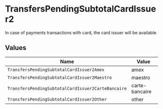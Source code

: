# TransfersPendingSubtotalCardIssuer2

In case of payments transactions with card, the card issuer will be available


## Values

| Name                                               | Value                                              |
| -------------------------------------------------- | -------------------------------------------------- |
| `TransfersPendingSubtotalCardIssuer2Amex`          | amex                                               |
| `TransfersPendingSubtotalCardIssuer2Maestro`       | maestro                                            |
| `TransfersPendingSubtotalCardIssuer2CarteBancaire` | carte-bancaire                                     |
| `TransfersPendingSubtotalCardIssuer2Other`         | other                                              |